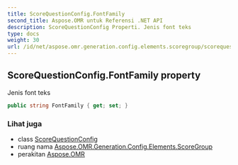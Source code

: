 ```yaml
---
title: ScoreQuestionConfig.FontFamily
second_title: Aspose.OMR untuk Referensi .NET API
description: ScoreQuestionConfig Properti. Jenis font teks
type: docs
weight: 30
url: /id/net/aspose.omr.generation.config.elements.scoregroup/scorequestionconfig/fontfamily/
---
```

## ScoreQuestionConfig.FontFamily property

Jenis font teks

```csharp
public string FontFamily { get; set; }
```

### Lihat juga

* class [ScoreQuestionConfig](../)
* ruang nama [Aspose.OMR.Generation.Config.Elements.ScoreGroup](../../scorequestionconfig/)
* perakitan [Aspose.OMR](../../../)


